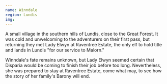 ```yaml
---
name: Winndale
region: Lundis
img:
---
```

A small village in the southern hills of Lundis, close to the Great Forest. It was cold and unwelcoming to the adventurers on their first pass, but returning they met Lady Elwyn at Raventree Estate, the only elf to hold title and lands in Lundis "for our service to Malorn." 

Winndale's fate remains unknown, but Lady Elwyn seemed certain that Disparia would be coming to finish their job before too long. Nevertheless, she was prepared to stay at Raventree Estate, come what may, to see how the story of her family's Barony will end. 
